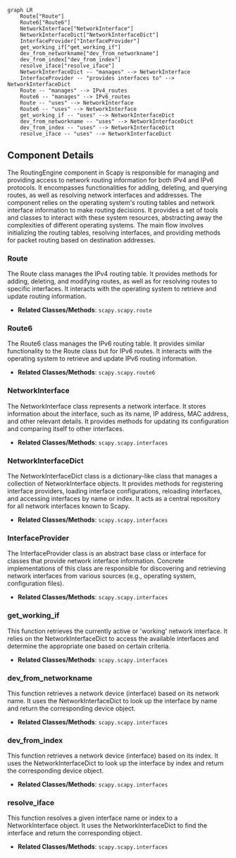 ```mermaid
graph LR
    Route["Route"]
    Route6["Route6"]
    NetworkInterface["NetworkInterface"]
    NetworkInterfaceDict["NetworkInterfaceDict"]
    InterfaceProvider["InterfaceProvider"]
    get_working_if["get_working_if"]
    dev_from_networkname["dev_from_networkname"]
    dev_from_index["dev_from_index"]
    resolve_iface["resolve_iface"]
    NetworkInterfaceDict -- "manages" --> NetworkInterface
    InterfaceProvider -- "provides interfaces to" --> NetworkInterfaceDict
    Route -- "manages" --> IPv4_routes
    Route6 -- "manages" --> IPv6_routes
    Route -- "uses" --> NetworkInterface
    Route6 -- "uses" --> NetworkInterface
    get_working_if -- "uses" --> NetworkInterfaceDict
    dev_from_networkname -- "uses" --> NetworkInterfaceDict
    dev_from_index -- "uses" --> NetworkInterfaceDict
    resolve_iface -- "uses" --> NetworkInterfaceDict
```

## Component Details

The RoutingEngine component in Scapy is responsible for managing and providing access to network routing information for both IPv4 and IPv6 protocols. It encompasses functionalities for adding, deleting, and querying routes, as well as resolving network interfaces and addresses. The component relies on the operating system's routing tables and network interface information to make routing decisions. It provides a set of tools and classes to interact with these system resources, abstracting away the complexities of different operating systems. The main flow involves initializing the routing tables, resolving interfaces, and providing methods for packet routing based on destination addresses.

### Route
The Route class manages the IPv4 routing table. It provides methods for adding, deleting, and modifying routes, as well as for resolving routes to specific interfaces. It interacts with the operating system to retrieve and update routing information.
- **Related Classes/Methods**: `scapy.scapy.route`

### Route6
The Route6 class manages the IPv6 routing table. It provides similar functionality to the Route class but for IPv6 routes. It interacts with the operating system to retrieve and update IPv6 routing information.
- **Related Classes/Methods**: `scapy.scapy.route6`

### NetworkInterface
The NetworkInterface class represents a network interface. It stores information about the interface, such as its name, IP address, MAC address, and other relevant details. It provides methods for updating its configuration and comparing itself to other interfaces.
- **Related Classes/Methods**: `scapy.scapy.interfaces`

### NetworkInterfaceDict
The NetworkInterfaceDict class is a dictionary-like class that manages a collection of NetworkInterface objects. It provides methods for registering interface providers, loading interface configurations, reloading interfaces, and accessing interfaces by name or index. It acts as a central repository for all network interfaces known to Scapy.
- **Related Classes/Methods**: `scapy.scapy.interfaces`

### InterfaceProvider
The InterfaceProvider class is an abstract base class or interface for classes that provide network interface information. Concrete implementations of this class are responsible for discovering and retrieving network interfaces from various sources (e.g., operating system, configuration files).
- **Related Classes/Methods**: `scapy.scapy.interfaces`

### get_working_if
This function retrieves the currently active or 'working' network interface. It relies on the NetworkInterfaceDict to access the available interfaces and determine the appropriate one based on certain criteria.
- **Related Classes/Methods**: `scapy.scapy.interfaces`

### dev_from_networkname
This function retrieves a network device (interface) based on its network name. It uses the NetworkInterfaceDict to look up the interface by name and return the corresponding device object.
- **Related Classes/Methods**: `scapy.scapy.interfaces`

### dev_from_index
This function retrieves a network device (interface) based on its index. It uses the NetworkInterfaceDict to look up the interface by index and return the corresponding device object.
- **Related Classes/Methods**: `scapy.scapy.interfaces`

### resolve_iface
This function resolves a given interface name or index to a NetworkInterface object. It uses the NetworkInterfaceDict to find the interface and return the corresponding object.
- **Related Classes/Methods**: `scapy.scapy.interfaces`
